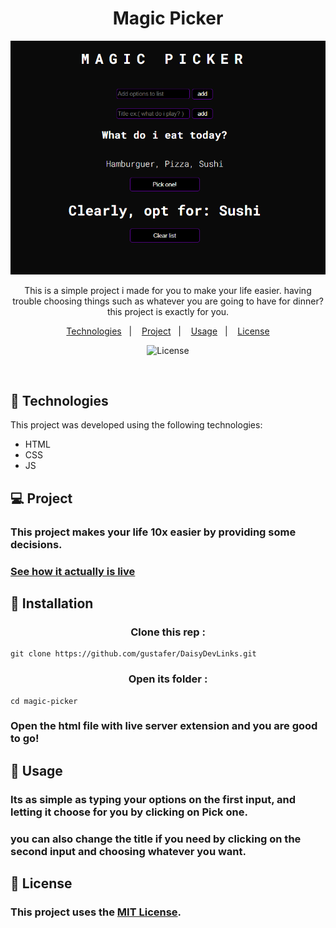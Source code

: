 <h1 align="center"> Magic Picker </h1>

<p align="center">
  <img alt="" src="./src/assets/readme-banner.png">
</p>

<p align="center">This is a simple project i made for you to make your life easier. having trouble choosing things such as whatever you are going to have for dinner? this project is exactly for you.  <br/>
</p>

<p align="center">
  <a href="#-technologies">Technologies</a>&nbsp;&nbsp;&nbsp;|&nbsp;&nbsp;&nbsp;
  <a href="#-project">Project</a>&nbsp;&nbsp;&nbsp;|&nbsp;&nbsp;&nbsp;
  <a href="#-usage">Usage</a>&nbsp;&nbsp;&nbsp;|&nbsp;&nbsp;&nbsp;
  <a href="#-license">License</a>
</p>

<p align="center">
  <img alt="License" src="./src/assets/images/readme-banner.png">
</p>

<br>

## 🚀 Technologies

This project was developed using the following technologies:

- HTML
- CSS
- JS

## 💻 Project

### This project makes your life 10x easier by providing some decisions.

### [See how it actually is live]()

## 💾 Installation

<h3 align="center"> Clone this rep :</h3>

```
git clone https://github.com/gustafer/DaisyDevLinks.git
```
<h3 align="center">  Open its folder :</h3>

```
cd magic-picker
```
### Open the html file with live server extension and you are good to go!

## 🔖 Usage

### Its as simple as typing your options on the first input, and letting it choose for you by clicking on **Pick one**.

### you can also change the title if you need by clicking on the second input and choosing whatever you want.

## 📖 License
### This project uses the [MIT License](/MIT-LICENSE.txt).